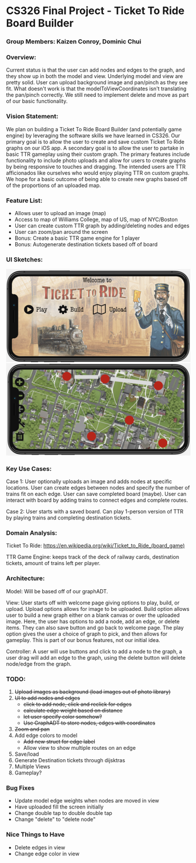 # CS326 Final Project - Ticket To Ride Board Builder

### Group Members: Kaizen Conroy, Dominic Chui

### Overview:

Current status is that the user can add nodes and edges to the graph, and they show up in both the model and view. Underlying model and view are pretty solid. User can upload background image and pan/pinch as they see fit. What doesn't work is that the modelToViewCoordinates isn't translating the pan/pinch correctly. We still need to implement delete and move as part of our basic functionality.

### Vision Statement: 
We plan on building a Ticket To Ride Board Builder (and potentially game engine) by leveraging the software skills we have learned in CS326. Our primary goal is to allow the user to create and save custom Ticket To Ride graphs on our iOS app. A secondary goal is to allow the user to partake in basic TTR gameplay using their custom graph. The primary features include functionality to include photo uploads and allow for users to create graphs by being responsive to touches and dragging. The intended users are TTR afficionados like ourselves who would enjoy playing TTR on custom graphs. We hope for a basic outcome of being able to create new graphs based off of the proportions of an uploaded map.

### Feature List:
  * Allows user to upload an image (map)
  * Access to map of Williams College, map of US, map of NYC/Boston
  * User can create custom TTR graph by adding/deleting nodes and edges 
  * User can zoom/pan around the screen
  * Bonus: Create a basic TTR game engine for 1 player
  * Bonus: Autogenerate destination tickets based off of board

### UI Sketches: 
  ![Start Screen](Images/start_screen.png)
  ![Build screen](Images/build_example.png)

### Key Use Cases:

  Case 1: User optionally uploads an image and adds nodes at specific locations. User can create edges between nodes and specify the number of trains fit on each edge. User can save completed board (maybe). User can interact with board by adding trains to connect edges and complete routes. 
  
  Case 2: User starts with a saved board. Can play 1-person version of TTR by playing trains and completing destination tickets. 

### Domain Analysis:

  Ticket To Ride: https://en.wikipedia.org/wiki/Ticket_to_Ride_(board_game)
  
  TTR Game Engine: keeps track of the deck of railway cards, destination tickets, amount of trains left per player.
  

### Architecture:

  Model: Will be based off of our graphADT.
  
  View: User starts off with welcome page giving options to play, build, or upload. Upload options allows for image to be uploaded. Build option allows user to build a new graph either on a blank canvas or over the uploaded image. Here, the user has options to add a node, add an edge, or delete items. They can also save button and go back to welcome page. The play option gives the user a choice of graph to pick, and then allows for gameplay. This is part of our bonus features, not our initial idea. 
  
  Controller: A user will use buttons and click to add a node to the graph, a user drag will add an edge to the graph, using the delete button will delete node/edge from the graph. 
  
  
  

### TODO:

1. ~~Upload images as background (load images out of photo library)~~ 
2. ~~UI to add nodes and edges~~
   - ~~click to add node, click and reclick for edges~~
   - ~~calculate edge weight based on distance~~
   - ~~let user specify color somehow?~~
   - ~~Use GraphADT to store nodes, edges with coordinates~~
3. ~~Zoom and pan~~
4. Add edge colors to model 
   - ~~Add new struct for edge label~~
   - Allow view to show multiple routes on an edge
5. Save/load 
6. Generate Destination tickets through dijsktras
7. Multiple Views
8. Gameplay?

### Bug Fixes
- Update model edge weights when nodes are moved in view
- Have uploaded fill the screen initially
- Change double tap to double double tap
- Change "delete" to "delete node" 

### Nice Things to Have
- Delete edges in view
- Change edge color in view
